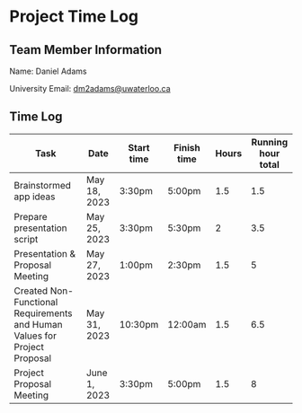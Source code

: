 # Project Time Log

## Team Member Information

Name: Daniel Adams

University Email: <dm2adams@uwaterloo.ca>

## Time Log

| Task                                                          | Date         | Start time | Finish time | Hours | Running hour total |
| ------------------------------------------------------------- | ------------ | ---------- | ----------- | ----- | ------------------ |
| Brainstormed app ideas                                        | May 18, 2023 | 3:30pm     | 5:00pm      | 1.5   | 1.5                |
| Prepare presentation script                                   | May 25, 2023 | 3:30pm     | 5:30pm      | 2     | 3.5                |
| Presentation & Proposal Meeting                               | May 27, 2023 | 1:00pm     | 2:30pm      | 1.5   | 5                  |
| Created Non-Functional Requirements and Human Values for Project Proposal                           | May 31, 2023 | 10:30pm    | 12:00am     | 1.5   | 6.5                |
| Project Proposal Meeting                                      | June 1, 2023 | 3:30pm     | 5:00pm      | 1.5   | 8                  |
